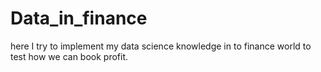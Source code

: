# Data_in_finance
here I try to implement my data science knowledge in to finance world to test how we can book profit. 
